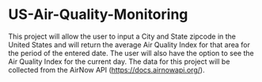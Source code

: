 # US-Air-Quality-Monitoring  

This project will allow the user to input a City and State zipcode in the United States and will return the average Air Quality Index for that area for the period of the entered date. The user will also have the option to see the Air Quality Index for the current day. The data for this project will be collected from the AirNow API (https://docs.airnowapi.org/).
